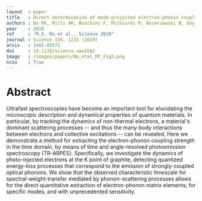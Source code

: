```yaml
---
layout  : paper
title   : Direct determination of mode-projected electron-phonon coupling in the time-domain
authors : Na MX, Mills AK, Boschini F, Michiardi M, Nosarzewski B, Day RP, Razzoli E, Sheyerman A, Schneider M, Levy G, Zhdanovich S, Devereaux TP, Kemper AF, Jones DJ, Damascelli A 
year    : 2019
ref     : "M.X. Na et al., Science 2019"
journal : Science 336, 1231 (2019)
arxiv   : 1902.05572
doi     : 10.1126/science.aaw1662
image   : /images/papers/Na_etal_MT_Fig3.png
ncsu    : True
---
```


# Abstract

Ultrafast spectroscopies have become an important tool for elucidating the microscopic description and dynamical properties of quantum materials. In particular, by tracking the dynamics of non-thermal electrons, a material's dominant scattering processes -- and thus the many-body interactions between electrons and collective excitations -- can be revealed. Here we demonstrate a method for extracting the electron-phonon coupling strength in the time domain, by means of time and angle-resolved photoemission spectroscopy (TR-ARPES). Specifically, we investigate the dynamics of photo-injected electrons at the K point of graphite, detecting quantized energy-loss processes that correspond to the emission of strongly-coupled optical phonons. We show that the observed characteristic timescale for spectral-weight-transfer mediated by phonon-scattering processes allows for the direct quantitative extraction of electron-phonon matrix elements, for specific modes, and with unprecedented sensitivity.
